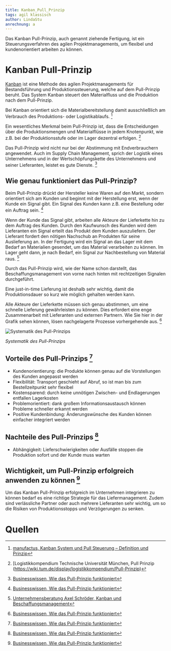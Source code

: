 ```yaml
---
title: Kanban_Pull_Prinzip
tags: agil klassisch
author: LindaStu
anrechnung: a
---
```


Das Kanban Pull-Prinzip, auch genannt ziehende Fertigung, ist ein Steuerungsverfahren des agilen Projektmanagements, um flexibel und kundenorientiert arbeiten zu können. 

# Kanban Pull-Prinzip 

[Kanban](https://managingprojectssuccessfully.github.io/kb/Kanban.html) ist eine Methode des agilen Projektmanagements für Bestandsführung und Produktionssteuerung, welche auf dem Pull-Prinzip beruht. Das System Kanban steuert den Materialfluss und die Produktion nach dem Pull-Prinzip. 

Bei Kanban orientiert sich die Materialbereitstellung damit ausschließlich am Verbrauch des Produktions- oder Logistikablaufs. [^1]

Ein wesentliches Merkmal beim Pull-Prinzip ist, dass die Entscheidungen über die Produktionsmengen und Materialflüsse in jedem Knotenpunkt, wie z.B. bei der Produktionsstufe oder im Lager dezentral erfolgen. [^2]

Das Pull-Prinzip wird nicht nur bei der Abstimmung mit Endverbrauchern angewendet. Auch im Supply Chain Management, sprich der Logistik eines Unternehmens und in der Wertschöpfungskette des Unternehmens und seiner Lieferanten, leistet es gute Dienste. [^3]


## Wie genau funktioniert das Pull-Prinzip? 

Beim Pull-Prinzip drückt der Hersteller keine Waren auf den Markt, sondern orientiert sich am Kunden und beginnt mit der Herstellung erst, wenn der Kunde ein Signal gibt. Ein Signal des Kunden kann z.B. eine Bestellung oder ein Auftrag sein. [^3]

Wenn der Kunde das Signal gibt, arbeiten alle Akteure der Lieferkette hin zu dem Auftrag des Kunden. Durch den Kaufwunsch des Kunden wird dem Lieferanten ein Signal erteilt das Produkt dem Kunden auszuliefern. Der Lieferant fordert den nötigen Nachschub an Produkten für seine Auslieferung an. In der Fertigung wird ein Signal an das Lager mit dem Bedarf an Materialien gesendet, um das Material verarbeiten zu können. Im Lager geht dann, je nach Bedarf, ein Signal zur Nachbestellung von Material raus. [^4]

Durch das Pull-Prinzip wird, wie der Name schon darstellt, das Beschaffungsmanagement von vorne nach hinten mit rechtzeitigen Signalen durchgeführt. 

Eine just-in-time Lieferung ist deshalb sehr wichtig, damit die Produktionsdauer so kurz wie möglich gehalten werden kann. 

Alle Akteure der Lieferkette müssen sich genau abstimmen, um eine schnelle Lieferung gewährleisten zu können. Dies erfordert eine enge Zusammenarbeit mit Lieferanten und externen Partnern. 
Wie Sie hier in der Grafik sehen können, lösen nachgelagerte Prozesse vorhergehende aus. [^3]


![Systematik des Pull-Prinzips](https://raw.githubusercontent.com/LindaStu/ManagingProjectsSuccessfully.github.io/main/kb/Kanban_Pull_Prinzip/Pull-Prinzip.png)

*Systematik des Pull-Prinzips*

## Vorteile des Pull-Prinzips [^3]

* Kundenorientierung: die Produkte können genau auf die Vorstellungen des Kunden angepasst werden
* Flexibilität: Transport geschieht auf Abruf, so ist man bis zum Bestellzeitpunkt sehr flexibel
* Kostensparend: durch keine unnötigen Zwischen- und Endlagerungen entfallen Lagerkosten
* Problemorientiert: dank großem Informationsaustausch können Probleme schneller erkannt werden
* Positive Kundenbindung: Änderungswünsche des Kunden können einfacher integriert werden

## Nachteile des Pull-Prinzips [^3]

* Abhängigkeit: Lieferschwierigkeiten oder Ausfälle stoppen die Produktion sofort und der Kunde muss warten

## Wichtigkeit, um Pull-Prinzip erfolgreich anwenden zu können [^3]

Um das Kanban Pull-Prinzip erfolgreich im Unternehmen integrieren zu können bedarf es eine richtige Strategie für das Liefermanagement. Zudem sind verlässliche Partner oder auch mehrere Lieferanten sehr wichtig, um so die Risiken von Produktionsstopps und Verzögerungen zu senken.

# Quellen

[^1]:[manufactus, Kanban System und Pull Steuerung – Definition und Prinzip]( https://www.kanban-system.com/de/kanban-system-was-ist-das/)
[^2]: [Logistikkompendium Technische Universität München, Pull Prinzip (https://wiki.tum.de/display/logistikkompendium/Pull-Prinzip)
[^3]: [Businesswissen, Wie das Pull-Prinzip funktioniert](https://www.business-wissen.de/artikel/prozessplanung-wie-das-pull-prinzip-funktioniert/)
[^4]: [Unternehmensberatung Axel Schröder, Kanban und Beschaffungsmanagement](https://axel-schroeder.de/kanban-und-beschaffungsmanagement/)


